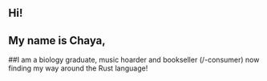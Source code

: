 ## Hi! 
## My name is Chaya,
##I am a biology graduate, music hoarder and bookseller (/-consumer) now finding my way around the Rust language! 

